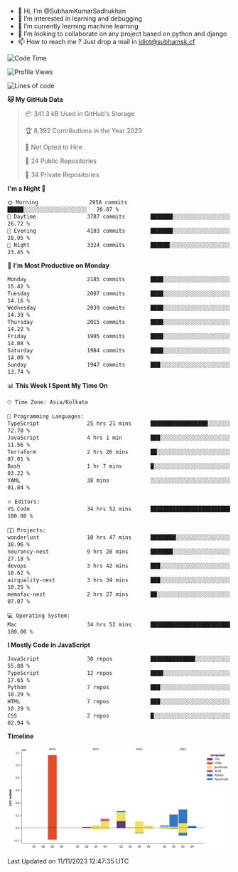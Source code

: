 - 👋 Hi, I’m @SubhamKumarSadhukhan
- 👀 I’m interested in learning and debugging
- 🌱 I’m currently learning machine learning
- 💞️ I’m looking to collaborate on any project based on python and django
- 📫 How to reach me ?
      Just drop a mail in idiot@subhamsk.cf

<!---
SubhamKumarSadhukhan/SubhamKumarSadhukhan is a ✨ special ✨ repository because its `README.md` (this file) appears on your GitHub profile.
You can click the Preview link to take a look at your changes.
--->


<!--START_SECTION:waka-->
![Code Time](http://img.shields.io/badge/Code%20Time-1%2C659%20hrs%206%20mins-blue)

![Profile Views](http://img.shields.io/badge/Profile%20Views-0-blue)

![Lines of code](https://img.shields.io/badge/From%20Hello%20World%20I%27ve%20Written-2.3%20million%20lines%20of%20code-blue)

**🐱 My GitHub Data** 

> 📦 341.3 kB Used in GitHub's Storage 
 > 
> 🏆 8,392 Contributions in the Year 2023
 > 
> 🚫 Not Opted to Hire
 > 
> 📜 24 Public Repositories 
 > 
> 🔑 34 Private Repositories 
 > 
**I'm a Night 🦉** 

```text
🌞 Morning                2958 commits        █████░░░░░░░░░░░░░░░░░░░░   20.87 % 
🌆 Daytime                3787 commits        ███████░░░░░░░░░░░░░░░░░░   26.72 % 
🌃 Evening                4103 commits        ███████░░░░░░░░░░░░░░░░░░   28.95 % 
🌙 Night                  3324 commits        ██████░░░░░░░░░░░░░░░░░░░   23.45 % 
```
📅 **I'm Most Productive on Monday** 

```text
Monday                   2185 commits        ████░░░░░░░░░░░░░░░░░░░░░   15.42 % 
Tuesday                  2007 commits        ████░░░░░░░░░░░░░░░░░░░░░   14.16 % 
Wednesday                2039 commits        ████░░░░░░░░░░░░░░░░░░░░░   14.39 % 
Thursday                 2015 commits        ████░░░░░░░░░░░░░░░░░░░░░   14.22 % 
Friday                   1995 commits        ████░░░░░░░░░░░░░░░░░░░░░   14.08 % 
Saturday                 1984 commits        ████░░░░░░░░░░░░░░░░░░░░░   14.00 % 
Sunday                   1947 commits        ███░░░░░░░░░░░░░░░░░░░░░░   13.74 % 
```


📊 **This Week I Spent My Time On** 

```text
🕑︎ Time Zone: Asia/Kolkata

💬 Programming Languages: 
TypeScript               25 hrs 21 mins      ██████████████████░░░░░░░   72.70 % 
JavaScript               4 hrs 1 min         ███░░░░░░░░░░░░░░░░░░░░░░   11.56 % 
Terraform                2 hrs 26 mins       ██░░░░░░░░░░░░░░░░░░░░░░░   07.01 % 
Bash                     1 hr 7 mins         █░░░░░░░░░░░░░░░░░░░░░░░░   03.22 % 
YAML                     38 mins             ░░░░░░░░░░░░░░░░░░░░░░░░░   01.84 % 

🔥 Editors: 
VS Code                  34 hrs 52 mins      █████████████████████████   100.00 % 

🐱‍💻 Projects: 
wonderlust               10 hrs 47 mins      ████████░░░░░░░░░░░░░░░░░   30.96 % 
neuroncy-nest            9 hrs 28 mins       ███████░░░░░░░░░░░░░░░░░░   27.18 % 
devops                   3 hrs 42 mins       ███░░░░░░░░░░░░░░░░░░░░░░   10.62 % 
airquality-nest          3 hrs 34 mins       ███░░░░░░░░░░░░░░░░░░░░░░   10.25 % 
memofac-nest             2 hrs 27 mins       ██░░░░░░░░░░░░░░░░░░░░░░░   07.07 % 

💻 Operating System: 
Mac                      34 hrs 52 mins      █████████████████████████   100.00 % 
```

**I Mostly Code in JavaScript** 

```text
JavaScript               38 repos            ██████████████░░░░░░░░░░░   55.88 % 
TypeScript               12 repos            ████░░░░░░░░░░░░░░░░░░░░░   17.65 % 
Python                   7 repos             ███░░░░░░░░░░░░░░░░░░░░░░   10.29 % 
HTML                     7 repos             ███░░░░░░░░░░░░░░░░░░░░░░   10.29 % 
CSS                      2 repos             █░░░░░░░░░░░░░░░░░░░░░░░░   02.94 % 
```



**Timeline**

![Lines of Code chart](https://raw.githubusercontent.com/SubhamKumarSadhukhan/SubhamKumarSadhukhan/main/assets/bar_graph.png)


 Last Updated on 11/11/2023 12:47:35 UTC
<!--END_SECTION:waka-->
